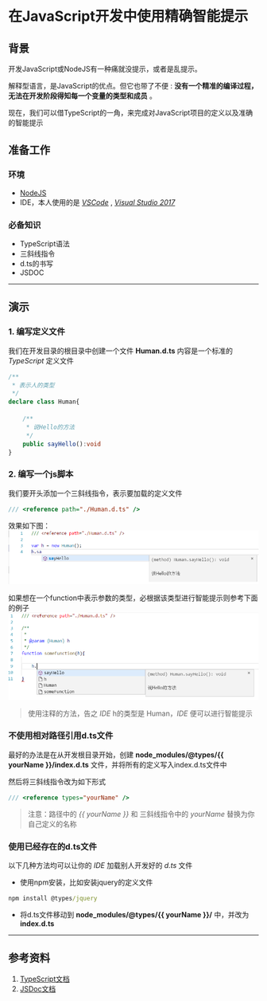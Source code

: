 # 在JavaScript开发中使用精确智能提示

## 背景

开发JavaScript或NodeJS有一种痛就没提示，或者是乱提示。

解释型语言，是JavaScript的优点。但它也带了不便 : **没有一个精准的编译过程，无法在开发阶段得知每一个变量的类型和成员** 。

现在，我们可以借TypeScript的一角，来完成对JavaScript项目的定义以及准确的智能提示

## 准备工作

### 环境

* [NodeJS](http://nodejs.cn/)
* IDE，本人使用的是 *[VSCode](https://code.visualstudio.com/)* , *[Visual Studio 2017](https://www.visualstudio.com/downloads/?rr=https%3A%2F%2Fwww.baidu.com%2Flink%3Furl%3DopLbcZL9X9-z6HPCTvzADkN848VYTDiIHSNV6r6Y1QnoGyoVs0ByCxolC1TAIk_yJ2zJ4pyxldjjSiT4kuZf2a%26wd%3D%26eqid%3Db98c8eb000015d19000000055aa24809)*

### 必备知识

* TypeScript语法
* 三斜线指令
* d.ts的书写
* JSDOC

---

## 演示

### 1. 编写定义文件

我们在开发目录的根目录中创建一个文件 **Human.d.ts** 内容是一个标准的 *TypeScript* 定义文件
```typescript
/**
 * 表示人的类型
 */
declare class Human{

    /**
     * 说Hello的方法
     */
    public sayHello():void
}
```

### 2. 编写一个js脚本

我们要开头添加一个三斜线指令，表示要加载的定义文件
```javascript
/// <reference path="./Human.d.ts" />
```

效果如下图：
![](/imgs/UserIntelliSenseInJavaScript_001.png)


如果想在一个function中表示参数的类型，必根据该类型进行智能提示则参考下面的例子
![](/imgs/UserIntelliSenseInJavaScript_002.png)
> 使用注释的方法，告之 *IDE* h的类型是 Human，*IDE* 便可以进行智能提示

### 不使用相对路径引用d.ts文件

最好的办法是在从开发根目录开始，创建 **node_modules/@types/{{ yourName }}/index.d.ts** 文件，并将所有的定义写入index.d.ts文件中

然后将三斜线指令改为如下形式
```javascript
/// <reference types="yourName" />
```

> 注意：路径中的 *{{ yourName }}* 和 三斜线指令中的 *yourName* 替换为你自己定义的名称

### 使用已经存在的d.ts文件

以下几种方法均可以让你的 *IDE* 加载别人开发好的 *d.ts* 文件

* 使用npm安装，比如安装jquery的定义文件
```cmd
npm install @types/jquery
```
* 将d.ts文件移动到 **node_modules/@types/{{ yourName }}/** 中，并改为 **index.d.ts**

---

## 参考资料

1. [TypeScript文档](https://www.tslang.cn/docs/home.html)
2. [JSDoc文档](http://www.css88.com/doc/jsdoc/index.html)